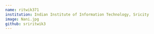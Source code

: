 ```yaml
---
name: ritwik371
institution: Indian Institute of Information Technology, Sricity
image: Nani.jpg
github: sriritwik3
---
```

